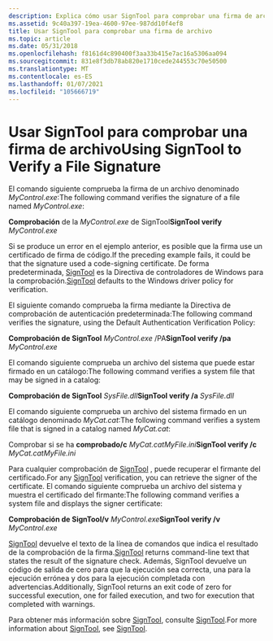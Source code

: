 ```yaml
---
description: Explica cómo usar SignTool para comprobar una firma de archivo.
ms.assetid: 9c40a397-19ea-4600-97ee-987dd10f4ef8
title: Usar SignTool para comprobar una firma de archivo
ms.topic: article
ms.date: 05/31/2018
ms.openlocfilehash: f8161d4c890400f3aa33b415e7ac16a5306aa094
ms.sourcegitcommit: 831e8f3db78ab820e1710cede244553c70e50500
ms.translationtype: MT
ms.contentlocale: es-ES
ms.lasthandoff: 01/07/2021
ms.locfileid: "105666719"
---
```

# <a name="using-signtool-to-verify-a-file-signature"></a><span data-ttu-id="dcfa5-103">Usar SignTool para comprobar una firma de archivo</span><span class="sxs-lookup"><span data-stu-id="dcfa5-103">Using SignTool to Verify a File Signature</span></span>

<span data-ttu-id="dcfa5-104">El comando siguiente comprueba la firma de un archivo denominado *MyControl.exe*:</span><span class="sxs-lookup"><span data-stu-id="dcfa5-104">The following command verifies the signature of a file named *MyControl.exe*:</span></span>

<span data-ttu-id="dcfa5-105">**Comprobación** de la *MyControl.exe* de SignTool</span><span class="sxs-lookup"><span data-stu-id="dcfa5-105">**SignTool verify** *MyControl.exe*</span></span>

<span data-ttu-id="dcfa5-106">Si se produce un error en el ejemplo anterior, es posible que la firma use un certificado de firma de código.</span><span class="sxs-lookup"><span data-stu-id="dcfa5-106">If the preceding example fails, it could be that the signature used a code-signing certificate.</span></span> <span data-ttu-id="dcfa5-107">De forma predeterminada, [SignTool](signtool.md) es la Directiva de controladores de Windows para la comprobación.</span><span class="sxs-lookup"><span data-stu-id="dcfa5-107">[SignTool](signtool.md) defaults to the Windows driver policy for verification.</span></span>

<span data-ttu-id="dcfa5-108">El siguiente comando comprueba la firma mediante la Directiva de comprobación de autenticación predeterminada:</span><span class="sxs-lookup"><span data-stu-id="dcfa5-108">The following command verifies the signature, using the Default Authentication Verification Policy:</span></span>

<span data-ttu-id="dcfa5-109">**Comprobación de SignTool** *MyControl.exe* /PA</span><span class="sxs-lookup"><span data-stu-id="dcfa5-109">**SignTool verify /pa** *MyControl.exe*</span></span>

<span data-ttu-id="dcfa5-110">El comando siguiente comprueba un archivo del sistema que puede estar firmado en un catálogo:</span><span class="sxs-lookup"><span data-stu-id="dcfa5-110">The following command verifies a system file that may be signed in a catalog:</span></span>

<span data-ttu-id="dcfa5-111">**Comprobación de SignTool** *SysFile.dll*</span><span class="sxs-lookup"><span data-stu-id="dcfa5-111">**SignTool verify /a** *SysFile.dll*</span></span>

<span data-ttu-id="dcfa5-112">El comando siguiente comprueba un archivo del sistema firmado en un catálogo denominado *MyCat.cat*:</span><span class="sxs-lookup"><span data-stu-id="dcfa5-112">The following command verifies a system file that is signed in a catalog named *MyCat.cat*:</span></span>

<span data-ttu-id="dcfa5-113">Comprobar si se ha **comprobado/c** *MyCat.catMyFile.ini*</span><span class="sxs-lookup"><span data-stu-id="dcfa5-113">**SignTool verify /c** *MyCat.catMyFile.ini*</span></span>

<span data-ttu-id="dcfa5-114">Para cualquier comprobación de [SignTool](signtool.md) , puede recuperar el firmante del certificado.</span><span class="sxs-lookup"><span data-stu-id="dcfa5-114">For any [SignTool](signtool.md) verification, you can retrieve the signer of the certificate.</span></span> <span data-ttu-id="dcfa5-115">El comando siguiente comprueba un archivo del sistema y muestra el certificado del firmante:</span><span class="sxs-lookup"><span data-stu-id="dcfa5-115">The following command verifies a system file and displays the signer certificate:</span></span>

<span data-ttu-id="dcfa5-116">**Comprobación de SignTool/v** *MyControl.exe*</span><span class="sxs-lookup"><span data-stu-id="dcfa5-116">**SignTool verify /v** *MyControl.exe*</span></span>

<span data-ttu-id="dcfa5-117">[SignTool](signtool.md) devuelve el texto de la línea de comandos que indica el resultado de la comprobación de la firma.</span><span class="sxs-lookup"><span data-stu-id="dcfa5-117">[SignTool](signtool.md) returns command-line text that states the result of the signature check.</span></span> <span data-ttu-id="dcfa5-118">Además, SignTool devuelve un código de salida de cero para que la ejecución sea correcta, una para la ejecución errónea y dos para la ejecución completada con advertencias.</span><span class="sxs-lookup"><span data-stu-id="dcfa5-118">Additionally, SignTool returns an exit code of zero for successful execution, one for failed execution, and two for execution that completed with warnings.</span></span>

<span data-ttu-id="dcfa5-119">Para obtener más información sobre [SignTool](signtool.md), consulte [SignTool](signtool.md).</span><span class="sxs-lookup"><span data-stu-id="dcfa5-119">For more information about [SignTool](signtool.md), see [SignTool](signtool.md).</span></span>

 

 



